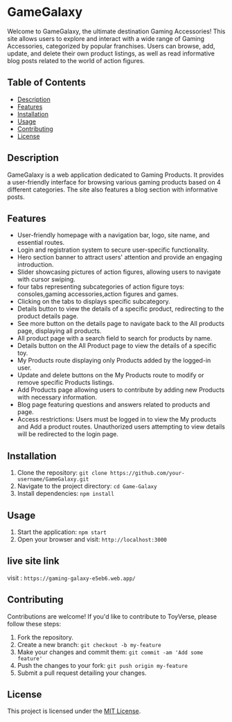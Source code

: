# GameGalaxy

Welcome to GameGalaxy, the ultimate destination Gaming Accessories! This site allows users to explore and interact with a wide range of Gaming Accessories, categorized by popular franchises. Users can browse, add, update, and delete their own product listings, as well as read informative blog posts related to the world of action figures.

## Table of Contents

- [Description](#description)
- [Features](#features)
- [Installation](#installation)
- [Usage](#usage)
- [Contributing](#contributing)
- [License](#license)

## Description

GameGalaxy is a web application dedicated to Gaming Products. It provides a user-friendly interface for browsing various gaming products based on 4 different categories. The site also features a blog section with informative posts.

## Features

- User-friendly homepage with a navigation bar, logo, site name, and essential routes.
- Login and registration system to secure user-specific functionality.
- Hero section banner to attract users' attention and provide an engaging introduction.
- Slider showcasing pictures of action figures, allowing users to navigate with cursor swiping.
- four tabs representing subcategories of action figure toys: consoles,gaming accessories,action figures and games.
- Clicking on the tabs to displays specific subcategory.
- Details button to view the details of a specific product, redirecting to the product details page.
- See more button on the details page to navigate back to the All products page, displaying all products.
- All product page with a search field to search for products by name.
- Details button on the All Product page to view the details of a specific toy.
- My Products route displaying only Products added by the logged-in user.
- Update and delete buttons on the My Products route to modify or remove specific Products listings.
- Add Products page allowing users to contribute by adding new Products with necessary information.
- Blog page featuring questions and answers related to products and page.
- Access restrictions: Users must be logged in to view the My products and Add a product routes. Unauthorized users attempting to view details will be redirected to the login page.

## Installation

1. Clone the repository: `git clone https://github.com/your-username/GameGalaxy.git`
2. Navigate to the project directory: `cd Game-Galaxy`
3. Install dependencies: `npm install`

## Usage

1. Start the application: `npm start`
2. Open your browser and visit: `http://localhost:3000`

## live site link

visit : `https://gaming-galaxy-e5eb6.web.app/ `


## Contributing

Contributions are welcome! If you'd like to contribute to ToyVerse, please follow these steps:

1. Fork the repository.
2. Create a new branch: `git checkout -b my-feature`
3. Make your changes and commit them: `git commit -am 'Add some feature'`
4. Push the changes to your fork: `git push origin my-feature`
5. Submit a pull request detailing your changes.

## License

This project is licensed under the [MIT License](LICENSE).